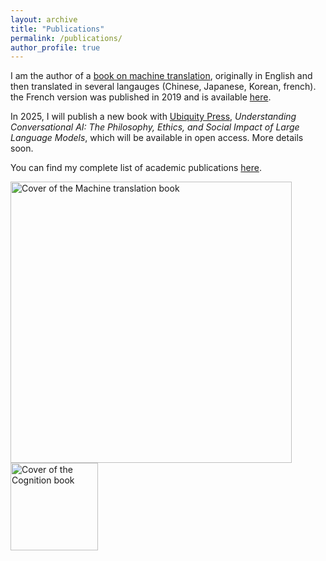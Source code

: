 ```yaml
---
layout: archive
title: "Publications"
permalink: /publications/
author_profile: true
---
```


I am the author of a [book on machine translation](https://mitpress.mit.edu/9780262534215/machine-translation/), originally in English and then translated in several langauges (Chinese, Japanese, Korean, french). the French version was published in 2019 and is available [here](https://www.odilejacob.fr/catalogue/sciences/informatique/babel-20_9782738148490.php). 

In 2025, I will publish a new book with [Ubiquity Press](https://ubiquitypress.com/), *Understanding Conversational AI: The Philosophy, Ethics, and Social Impact of Large Language Models*, which will be available in open access. More details soon.

You can find my complete list of academic publications [here](https://cv.hal.science/thierry-poibeau).

  


       
<img src="https://tpoibeau.github.io/images/mt-poib-ch.png" alt="Cover of the Machine translation book" width="450"/>  <img src="https://tpoibeau.github.io/images/poib-cup.png" alt="Cover of the Cognition book" width="140"/>

